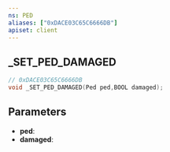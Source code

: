 ```yaml
---
ns: PED
aliases: ["0xDACE03C65C6666DB"]
apiset: client
---
```

## _SET_PED_DAMAGED

```c
// 0xDACE03C65C6666DB
void _SET_PED_DAMAGED(Ped ped,BOOL damaged);
```


## Parameters
* **ped**:
* **damaged**:



